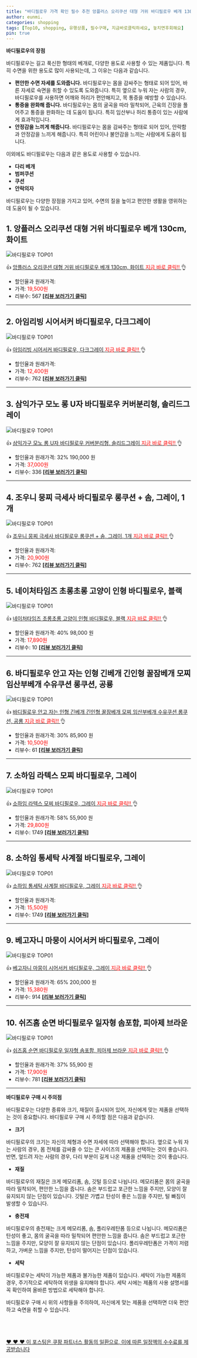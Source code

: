 ```yaml
---
title: "바디필로우 가격 확인 필수 추천 앙플러스 오리쿠션 대형 거위 바디필로우 베개 130cm, 화이트 비교 장점 구매가이드"
author: eunmi.
categories: shopping
tags: [Top10, shopping, 유행상품, 필수구매, 지금바로클릭하세요, 놓치면후회해요]
pin: true
---
```

**바디필로우의 장점**

바디필로우는 길고 푹신한 형태의 베개로, 다양한 용도로 사용할 수 있는 제품입니다. 특히 수면을 위한 용도로 많이 사용되는데, 그 이유는 다음과 같습니다.

* **편안한 수면 자세를 도와줍니다.** 바디필로우는 몸을 감싸주는 형태로 되어 있어, 바른 자세로 숙면을 취할 수 있도록 도와줍니다. 특히 옆으로 누워 자는 사람의 경우, 바디필로우를 사용하면 어깨와 허리가 편안해지고, 목 통증을 예방할 수 있습니다.
* **통증을 완화해 줍니다.** 바디필로우는 몸의 굴곡을 따라 밀착되어, 근육의 긴장을 풀어주고 통증을 완화하는 데 도움이 됩니다. 특히 임산부나 허리 통증이 있는 사람에게 효과적입니다.
* **안정감을 느끼게 해줍니다.** 바디필로우는 몸을 감싸주는 형태로 되어 있어, 안락함과 안정감을 느끼게 해줍니다. 특히 어린이나 불안감을 느끼는 사람에게 도움이 됩니다.

이외에도 바디필로우는 다음과 같은 용도로 사용할 수 있습니다.

* **다리 베개**
* **범퍼쿠션**
* **쿠션**
* **안락의자**

바디필로우는 다양한 장점을 가지고 있어, 수면의 질을 높이고 편안한 생활을 영위하는 데 도움이 될 수 있습니다.

   

## 1. 앙플러스 오리쿠션 대형 거위 바디필로우 베개 130cm, 화이트

![바디필로우 TOP01](https://thumbnail8.coupangcdn.com/thumbnails/remote/230x230ex/image/vendor_inventory/1c35/47a648476aaa3dc6d732fc1991b77e262a0bf0e517db1400e96c574b6163.jpg)


👍 [앙플러스 오리쿠션 대형 거위 바디필로우 베개 130cm, 화이트 <font color=red> 지금 바로 클릭!! </font> ](https://link.coupang.com/re/AFFSDP?lptag=AF3617701&subid=GithubCoopas&pageKey=7549155093&traceid=V0-153&itemId=19862670720&vendorItemId=85191150549) 👌 


- 할인율과 원래가격: 
- 가격: <span style='color:red'>19,500원</span>
- 리뷰수: 567  [**[리뷰 보러가기 클릭]**](https://link.coupang.com/re/AFFSDP?lptag=AF3617701&subid=GithubCoopas&pageKey=7549155093&traceid=V0-153&itemId=19862670720&vendorItemId=85191150549)

---


   

## 2. 아임리빙 시어서커 바디필로우, 다크그레이

![바디필로우 TOP01](https://thumbnail6.coupangcdn.com/thumbnails/remote/230x230ex/image/retail/images/7795734453381787-841d601c-e3dc-4ad3-97e1-0eca8a549667.jpg)


👍 [아임리빙 시어서커 바디필로우, 다크그레이 <font color=red> 지금 바로 클릭!! </font> ](https://link.coupang.com/re/AFFSDP?lptag=AF3617701&subid=GithubCoopas&pageKey=73257112&traceid=V0-153&itemId=244207322&vendorItemId=3601089942) 👌 


- 할인율과 원래가격: 
- 가격: <span style='color:red'>12,400원</span>
- 리뷰수: 762  [**[리뷰 보러가기 클릭]**](https://link.coupang.com/re/AFFSDP?lptag=AF3617701&subid=GithubCoopas&pageKey=73257112&traceid=V0-153&itemId=244207322&vendorItemId=3601089942)

---


   

## 3. 삼익가구 모노 롱 U자 바디필로우 커버분리형, 솔리드그레이

![바디필로우 TOP01](https://thumbnail6.coupangcdn.com/thumbnails/remote/230x230ex/image/retail/images/2023/08/02/10/3/36fc75d3-85d7-4f61-92dc-dcdc3cca5960.jpg)


👍 [삼익가구 모노 롱 U자 바디필로우 커버분리형, 솔리드그레이 <font color=red> 지금 바로 클릭!! </font> ](https://link.coupang.com/re/AFFSDP?lptag=AF3617701&subid=GithubCoopas&pageKey=7475371728&traceid=V0-153&itemId=19514446901&vendorItemId=86760744781) 👌 


- 할인율과 원래가격: 32%  190,000   원
- 가격: <span style='color:red'>37,000원</span>
- 리뷰수: 336  [**[리뷰 보러가기 클릭]**](https://link.coupang.com/re/AFFSDP?lptag=AF3617701&subid=GithubCoopas&pageKey=7475371728&traceid=V0-153&itemId=19514446901&vendorItemId=86760744781)

---


   

## 4. 조우니 뭉찌 극세사 바디필로우 롱쿠션 + 솜, 그레이, 1개

![바디필로우 TOP01](https://thumbnail10.coupangcdn.com/thumbnails/remote/230x230ex/image/retail/images/4274034875023885-bdade796-a7c9-4d89-91b4-64fcf9acce85.jpg)


👍 [조우니 뭉찌 극세사 바디필로우 롱쿠션 + 솜, 그레이, 1개 <font color=red> 지금 바로 클릭!! </font> ](https://link.coupang.com/re/AFFSDP?lptag=AF3617701&subid=GithubCoopas&pageKey=1375988353&traceid=V0-153&itemId=2409264932&vendorItemId=70403826064) 👌 


- 할인율과 원래가격: 
- 가격: <span style='color:red'>20,900원</span>
- 리뷰수: 762  [**[리뷰 보러가기 클릭]**](https://link.coupang.com/re/AFFSDP?lptag=AF3617701&subid=GithubCoopas&pageKey=1375988353&traceid=V0-153&itemId=2409264932&vendorItemId=70403826064)

---


   

## 5. 네이처타임즈 초롱초롱 고양이 인형 바디필로우, 블랙

![바디필로우 TOP01](https://thumbnail9.coupangcdn.com/thumbnails/remote/230x230ex/image/rs_quotation_api/lctzoikm/0bdbae197dca4d8ba861c17d42156df5.png)


👍 [네이처타임즈 초롱초롱 고양이 인형 바디필로우, 블랙 <font color=red> 지금 바로 클릭!! </font> ](https://link.coupang.com/re/AFFSDP?lptag=AF3617701&subid=GithubCoopas&pageKey=7689917553&traceid=V0-153&itemId=20561644840&vendorItemId=85548874725) 👌 


- 할인율과 원래가격: 40%  98,000   원
- 가격: <span style='color:red'>17,890원</span>
- 리뷰수: 10  [**[리뷰 보러가기 클릭]**](https://link.coupang.com/re/AFFSDP?lptag=AF3617701&subid=GithubCoopas&pageKey=7689917553&traceid=V0-153&itemId=20561644840&vendorItemId=85548874725)

---


   

## 6. 바디필로우 안고 자는 인형 긴베개 긴인형 꿀잠베개 모찌 임산부베개 수유쿠션 롱쿠션, 공룡

![바디필로우 TOP01](https://thumbnail6.coupangcdn.com/thumbnails/remote/230x230ex/image/vendor_inventory/4010/73d630c49ceecc349ad401554dd9c7e3479b2b16aae81532f2de33d5d82f.jpg)


👍 [바디필로우 안고 자는 인형 긴베개 긴인형 꿀잠베개 모찌 임산부베개 수유쿠션 롱쿠션, 공룡 <font color=red> 지금 바로 클릭!! </font> ](https://link.coupang.com/re/AFFSDP?lptag=AF3617701&subid=GithubCoopas&pageKey=6156240450&traceid=V0-153&itemId=20196276969&vendorItemId=79017969241) 👌 


- 할인율과 원래가격: 30%  85,900   원
- 가격: <span style='color:red'>10,500원</span>
- 리뷰수: 61  [**[리뷰 보러가기 클릭]**](https://link.coupang.com/re/AFFSDP?lptag=AF3617701&subid=GithubCoopas&pageKey=6156240450&traceid=V0-153&itemId=20196276969&vendorItemId=79017969241)

---


   

## 7. 소하임 라텍스 모찌 바디필로우, 그레이

![바디필로우 TOP01](https://thumbnail6.coupangcdn.com/thumbnails/remote/230x230ex/image/retail/images/2023/07/21/14/5/80f4c4cc-975a-49d1-b231-e5296eb5a937.jpg)


👍 [소하임 라텍스 모찌 바디필로우, 그레이 <font color=red> 지금 바로 클릭!! </font> ](https://link.coupang.com/re/AFFSDP?lptag=AF3617701&subid=GithubCoopas&pageKey=6146535155&traceid=V0-153&itemId=11832983780&vendorItemId=86647996313) 👌 


- 할인율과 원래가격: 58%  55,900   원
- 가격: <span style='color:red'>29,800원</span>
- 리뷰수: 1749  [**[리뷰 보러가기 클릭]**](https://link.coupang.com/re/AFFSDP?lptag=AF3617701&subid=GithubCoopas&pageKey=6146535155&traceid=V0-153&itemId=11832983780&vendorItemId=86647996313)

---


   

## 8. 소하임 통세탁 사계절 바디필로우, 그레이

![바디필로우 TOP01](https://thumbnail8.coupangcdn.com/thumbnails/remote/230x230ex/image/vendor_inventory/bf1d/5e79258e99bcab7757cfe32f43eac9ed0facd227eb6793d77021fc537079.jpg)


👍 [소하임 통세탁 사계절 바디필로우, 그레이 <font color=red> 지금 바로 클릭!! </font> ](https://link.coupang.com/re/AFFSDP?lptag=AF3617701&subid=GithubCoopas&pageKey=7305458523&traceid=V0-153&itemId=18703732599&vendorItemId=85983251102) 👌 


- 할인율과 원래가격: 
- 가격: <span style='color:red'>15,500원</span>
- 리뷰수: 1749  [**[리뷰 보러가기 클릭]**](https://link.coupang.com/re/AFFSDP?lptag=AF3617701&subid=GithubCoopas&pageKey=7305458523&traceid=V0-153&itemId=18703732599&vendorItemId=85983251102)

---


   

## 9. 베고자니 마뭉이 시어서커 바디필로우, 그레이

![바디필로우 TOP01](https://thumbnail6.coupangcdn.com/thumbnails/remote/230x230ex/image/rs_quotation_api/qf7lgi2j/0f27e40a242f443c8d71159accdbfc5d.jpg)


👍 [베고자니 마뭉이 시어서커 바디필로우, 그레이 <font color=red> 지금 바로 클릭!! </font> ](https://link.coupang.com/re/AFFSDP?lptag=AF3617701&subid=GithubCoopas&pageKey=6658609040&traceid=V0-153&itemId=15279204561&vendorItemId=82499701695) 👌 


- 할인율과 원래가격: 65%  200,000   원
- 가격: <span style='color:red'>15,380원</span>
- 리뷰수: 914  [**[리뷰 보러가기 클릭]**](https://link.coupang.com/re/AFFSDP?lptag=AF3617701&subid=GithubCoopas&pageKey=6658609040&traceid=V0-153&itemId=15279204561&vendorItemId=82499701695)

---


   

## 10. 쉬즈홈 순면 바디필로우 일자형 솜포함, 피아제 브라운

![바디필로우 TOP01](https://thumbnail6.coupangcdn.com/thumbnails/remote/230x230ex/image/rs_quotation_api/qp4sule7/36c5487c16fb41f09a369af89d1cfe62.jpg)


👍 [쉬즈홈 순면 바디필로우 일자형 솜포함, 피아제 브라운 <font color=red> 지금 바로 클릭!! </font> ](https://link.coupang.com/re/AFFSDP?lptag=AF3617701&subid=GithubCoopas&pageKey=6723472134&traceid=V0-153&itemId=15643077975&vendorItemId=82859137041) 👌 


- 할인율과 원래가격: 37%  55,900   원
- 가격: <span style='color:red'>17,900원</span>
- 리뷰수: 781  [**[리뷰 보러가기 클릭]**](https://link.coupang.com/re/AFFSDP?lptag=AF3617701&subid=GithubCoopas&pageKey=6723472134&traceid=V0-153&itemId=15643077975&vendorItemId=82859137041)

---
**바디필로우 구매 시 주의점**

바디필로우는 다양한 종류와 크기, 재질이 출시되어 있어, 자신에게 맞는 제품을 선택하는 것이 중요합니다. 바디필로우 구매 시 주의할 점은 다음과 같습니다.

* **크기**

바디필로우의 크기는 자신의 체형과 수면 자세에 따라 선택해야 합니다. 옆으로 누워 자는 사람의 경우, 몸 전체를 감싸줄 수 있는 큰 사이즈의 제품을 선택하는 것이 좋습니다. 반면, 엎드려 자는 사람의 경우, 다리 부분이 길게 나온 제품을 선택하는 것이 좋습니다.

* **재질**

바디필로우의 재질은 크게 메모리폼, 솜, 깃털 등으로 나뉩니다. 메모리폼은 몸의 굴곡을 따라 밀착되어, 편안한 느낌을 줍니다. 솜은 부드럽고 포근한 느낌을 주지만, 모양이 잘 유지되지 않는 단점이 있습니다. 깃털은 가볍고 탄성이 좋은 느낌을 주지만, 털 빠짐이 발생할 수 있습니다.

* **충전재**

바디필로우의 충전재는 크게 메모리폼, 솜, 폴리우레탄폼 등으로 나뉩니다. 메모리폼은 탄성이 좋고, 몸의 굴곡을 따라 밀착되어 편안한 느낌을 줍니다. 솜은 부드럽고 포근한 느낌을 주지만, 모양이 잘 유지되지 않는 단점이 있습니다. 폴리우레탄폼은 가격이 저렴하고, 가벼운 느낌을 주지만, 탄성이 떨어지는 단점이 있습니다.

* **세탁**

바디필로우는 세탁이 가능한 제품과 불가능한 제품이 있습니다. 세탁이 가능한 제품의 경우, 주기적으로 세탁하여 위생을 유지해야 합니다. 세탁 시에는 제품의 사용 설명서를 꼭 확인하여 올바른 방법으로 세탁해야 합니다.

바디필로우 구매 시 위의 사항들을 주의하여, 자신에게 맞는 제품을 선택하면 더욱 편안하고 숙면을 취할 수 있습니다.<br><br><br><br><br> [ ❤ ❤ ❤ 이 포스팅은 쿠팡 파트너스 활동의 일환으로, 이에 따른 일정액의 수수료를 제공받습니다](https://link.coupang.com/a/bcEFyh)